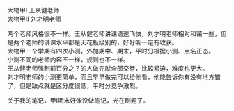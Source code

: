 大物甲I 王从健老师  
大物甲II 刘才明老师 

两个老师风格很不一样。王从健老师讲课语速飞快，刘才明老师相对和蔼一些，但是两个老师的讲课水平都是天花板级别的，好好听一定有收获。  
大物甲一个学期有四次小测，外加期中、期末，平时分根据小测、点名正态。  
小测不同的老师内容不一样，规则也不一样。  
王从健老师强制前百分之？的人做完就全部交卷，比较紧迫，难度也更大。  
刘才明老师的小测更简单，而且早早做完可以给他看，他能告诉你有没有地方错了，但是缺点就是区分度很低，平时分竞争激烈。  
  
关于我的笔记，甲I期末好像没做笔记，光在刷题了。  
